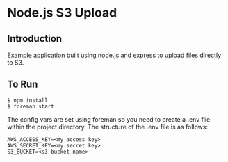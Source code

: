 Node.js S3 Upload 
=================

## Introduction

Example application built using node.js and express to upload files
directly to S3.

## To Run

```term
$ npm install
$ foreman start
```

The config vars are set using foreman so you need to create a .env file within the project directory. The structure of the .env file is as follows:

```
AWS_ACCESS_KEY=<my access key>
AWS_SECRET_KEY=<my secret key>
S3_BUCKET=<s3 bucket name>
```